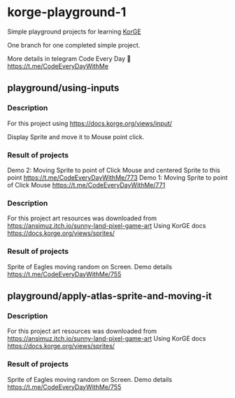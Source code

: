 # korge-playground-1

Simple playground projects for learning [KorGE](https://docs.korge.org/getting-started/)

One branch for one completed simple project.

More details in telegram Code Every Day 🚀 https://t.me/CodeEveryDayWithMe 

## playground/using-inputs

### Description
For this project using https://docs.korge.org/views/input/

Display Sprite and move it to Mouse point click.

### Result of projects
Demo 2: Moving Sprite to point of Click Mouse and centered Sprite to this point https://t.me/CodeEveryDayWithMe/773
Demo 1: Moving Sprite to point of Click Mouse https://t.me/CodeEveryDayWithMe/771

### Description
For this project art resources was downloaded from https://ansimuz.itch.io/sunny-land-pixel-game-art 
Using KorGE docs https://docs.korge.org/views/sprites/

### Result of projects
Sprite of Eagles moving random on Screen. 
Demo details https://t.me/CodeEveryDayWithMe/755

## playground/apply-atlas-sprite-and-moving-it

### Description 
For this project art resources was downloaded from https://ansimuz.itch.io/sunny-land-pixel-game-art 
Using KorGE docs https://docs.korge.org/views/sprites/

### Result of projects
Sprite of Eagles moving random on Screen. 
Demo details https://t.me/CodeEveryDayWithMe/755


